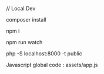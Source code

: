 // Local Dev

composer install

npm i

npm run watch

php -S localhost:8000 -t public

Javascript global code  : assets/app.js